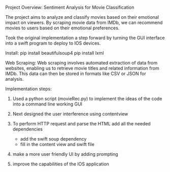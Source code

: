 


Project Overview: Sentiment Analysis for Movie Classification

The project aims to analyze and classify movies based on their emotional impact on viewers.
By scraping movie data from IMDb, we can recommend movies to users based on their emotional preferences.

Took the original implementation a step forward by turning the GUI interface into a swift program to deploy to IOS devices.

Install:
pip install beautifulsoup4
pip install lxml


Web Scraping: Web scraping involves automated extraction of data from websites, 
enabling us to retrieve movie titles and related information from IMDb. This data can then be stored in formats like CSV or JSON for analysis.


Implementation steps:

1) Used a python script (movieRec.py) to implement the ideas of the code into a command line working GUI
2) Next designed the user interference using contentview
3) To perform HTTP request and parse the HTML add all the needed dependencies
   - add the swift soup dependency
   - fill in the content view and swift file
  
4) make a more user friendly UI by adding prompting 
5) improve the capabilities of the IOS application 
